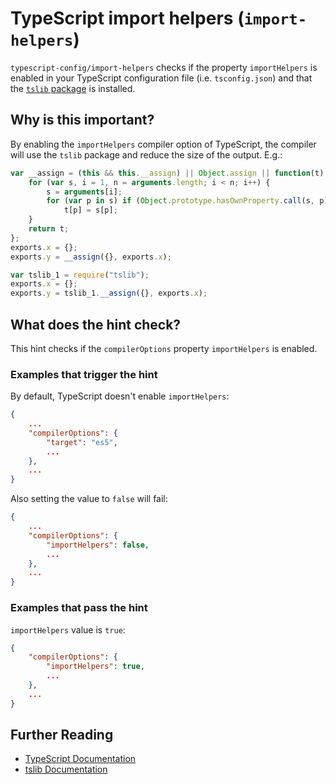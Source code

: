 # TypeScript import helpers (`import-helpers`)

`typescript-config/import-helpers` checks if the property `importHelpers`
is enabled in your TypeScript configuration file (i.e. `tsconfig.json`) and
that the [`tslib` package][tslib package] is installed.

## Why is this important?

By enabling the `importHelpers` compiler option of TypeScript, the compiler will
use the `tslib` package and reduce the size of the output. E.g.:

<!-- eslint-disable -->

```js
var __assign = (this && this.__assign) || Object.assign || function(t) {
    for (var s, i = 1, n = arguments.length; i < n; i++) {
        s = arguments[i];
        for (var p in s) if (Object.prototype.hasOwnProperty.call(s, p))
            t[p] = s[p];
    }
    return t;
};
exports.x = {};
exports.y = __assign({}, exports.x);
```

<!-- eslint-disable -->

```js
var tslib_1 = require("tslib");
exports.x = {};
exports.y = tslib_1.__assign({}, exports.x);
```

## What does the hint check?

This hint checks if the `compilerOptions` property `importHelpers` is enabled.

### Examples that **trigger** the hint

By default, TypeScript doesn't enable `importHelpers`:

```json
{
    ...
    "compilerOptions": {
        "target": "es5",
        ...
    },
    ...
}
```

Also setting the value to `false` will fail:

```json
{
    ...
    "compilerOptions": {
        "importHelpers": false,
        ...
    },
    ...
}
```

### Examples that **pass** the hint

`importHelpers` value is `true`:

```json
{
    "compilerOptions": {
        "importHelpers": true,
        ...
    },
    ...
}
```

## Further Reading

* [TypeScript Documentation][typescript docs]
* [tslib Documentation][tslib docs]

[tslib docs]: https://github.com/Microsoft/tslib
[tslib package]: https://www.npmjs.com/package/tslib
[typescript docs]: https://www.typescriptlang.org/docs/home.html
